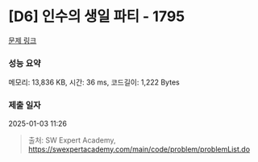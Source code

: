 # [D6] 인수의 생일 파티 - 1795 

[문제 링크](https://swexpertacademy.com/main/code/problem/problemDetail.do?contestProbId=AV4xuqCqBeUDFAUx) 

### 성능 요약

메모리: 13,836 KB, 시간: 36 ms, 코드길이: 1,222 Bytes

### 제출 일자

2025-01-03 11:26



> 출처: SW Expert Academy, https://swexpertacademy.com/main/code/problem/problemList.do